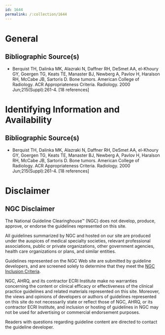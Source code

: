 ```yaml
---
id: 1644
permalink: /:collection/1644
---
```


# General

## Bibliographic Source(s)

- Berquist TH, Dalinka MK, Alazraki N, Daffner RH, DeSmet AA, el-Khoury GY, Goergen TG, Keats TE, Manaster BJ, Newberg A, Pavlov H, Haralson RH, McCabe JB, Sartoris D. Bone tumors. American College of Radiology. ACR Appropriateness Criteria. Radiology. 2000 Jun;215(Suppl):261-4. [18 references]

# Identifying Information and Availability

## Bibliographic Source(s)

- Berquist TH, Dalinka MK, Alazraki N, Daffner RH, DeSmet AA, el-Khoury GY, Goergen TG, Keats TE, Manaster BJ, Newberg A, Pavlov H, Haralson RH, McCabe JB, Sartoris D. Bone tumors. American College of Radiology. ACR Appropriateness Criteria. Radiology. 2000 Jun;215(Suppl):261-4. [18 references]

# Disclaimer

## NGC Disclaimer

The National Guideline Clearinghouse™ (NGC) does not develop, produce, approve, or endorse the guidelines represented on this site.

All guidelines summarized by NGC and hosted on our site are produced under the auspices of medical specialty societies, relevant professional associations, public or private organizations, other government agencies, health care organizations or plans, and similar entities.

Guidelines represented on the NGC Web site are submitted by guideline developers, and are screened solely to determine that they meet the [NGC Inclusion Criteria](/help-and-about/summaries/inclusion-criteria).

NGC, AHRQ, and its contractor ECRI Institute make no warranties concerning the content or clinical efficacy or effectiveness of the clinical practice guidelines and related materials represented on this site. Moreover, the views and opinions of developers or authors of guidelines represented on this site do not necessarily state or reflect those of NGC, AHRQ, or its contractor ECRI Institute, and inclusion or hosting of guidelines in NGC may not be used for advertising or commercial endorsement purposes.

Readers with questions regarding guideline content are directed to contact the guideline developer.

